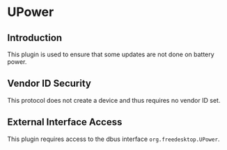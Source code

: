 # UPower

## Introduction

This plugin is used to ensure that some updates are not done on battery power.

## Vendor ID Security

This protocol does not create a device and thus requires no vendor ID set.

## External Interface Access

This plugin requires access to the dbus interface `org.freedesktop.UPower`.
